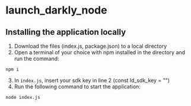 # launch_darkly_node

## Installing the application locally

1. Download the files (index.js, package.json) to a local directory
2. Open a terminal of your choice with npm installed in the directory and run the command:
```
npm i
```
3. In `index.js`, insert your sdk key in line 2 (const ld_sdk_key = "")
4. Run the following command to start the application:
```
node index.js
```
